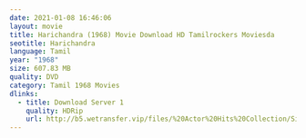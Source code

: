 ```yaml
---
date: 2021-01-08 16:46:06
layout: movie
title: Harichandra (1968) Movie Download HD Tamilrockers Moviesda
seotitle: Harichandra
language: Tamil
year: "1968"
size: 607.83 MB
quality: DVD
category: Tamil 1968 Movies
dlinks:
  - title: Download Server 1
    quality: HDRip
    url: http://b5.wetransfer.vip/files/%20Actor%20Hits%20Collection/Sivaji%20Movies%20Collections/Harichandra%20(1968)/Harichandra%20%20Single%20Part%20HD.mp4
---
```

